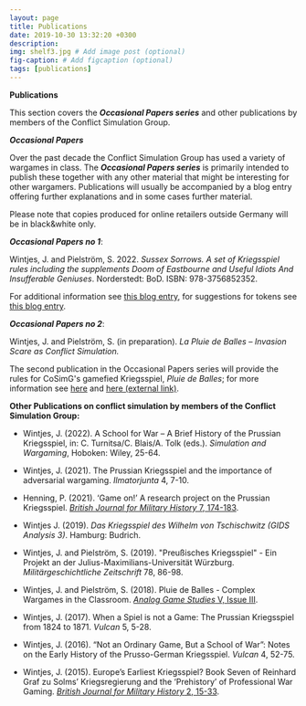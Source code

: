 ```yaml
---
layout: page
title: Publications
date: 2019-10-30 13:32:20 +0300
description: 
img: shelf3.jpg # Add image post (optional)
fig-caption: # Add figcaption (optional)
tags: [publications]
---
```


**Publications**

This section covers the ***Occasional Papers series*** and other publications by members of the Conflict Simulation Group.

***Occasional Papers***

Over the past decade the Conflict Simulation Group has used a variety of wargames in class. The ***Occasional Papers series*** is primarily intended to publish these together with any other material that might be interesting for other wargamers. Publications will usually be accompanied by a blog entry offering further explanations and in some cases further material.

Please note that copies produced for online retailers outside Germany will be in black&white only.

***Occasional Papers no 1***:

Wintjes, J. and Pielström, S. 2022. *Sussex Sorrows. A set of Kriegsspiel rules including the supplements Doom of Eastbourne and Useful Idiots And Insufferable Geniuses*. Norderstedt: BoD. ISBN: 978-3756852352.

For additional information see [this blog entry](https://cosimg.github.io/blog/2022/12/15/How-to-run-a-Kriegsspiel.html), for suggestions for tokens see [this blog entry](https://cosimg.github.io/blog/2023/01/28/Tokens-for-SussexSorrows.html).

***Occasional Papers no 2***:

Wintjes, J. and Pielström, S. (in preparation). *La Pluie de Balles – Invasion Scare as Conflict Simulation.*

The second publication in the Occasional Papers series will provide the rules for CoSimG's gamefied Kriegsspiel, *Pluie de Balles*; for more information see [here](https://cosimg.github.io/2019/11/02/classroom-simulations.html) and [here (external link)](https://analoggamestudies.org/2018/09/pluie-de-balles-complex-wargames-in-the-classroom/). 

**Other Publications on conflict simulation by members of the Conflict Simulation Group:**

- Wintjes, J. (2022). A School for War – A Brief History of the Prussian Kriegsspiel, in: C. Turnitsa/C. Blais/A. Tolk (eds.). *Simulation and Wargaming*, Hoboken: Wiley,  25-64.

- Wintjes, J. (2021). The Prussian Kriegsspiel and the importance of adversarial wargaming. *Ilmatorjunta* 4, 7-10.

- Henning, P. (2021). ‘Game on!’ A research project on the Prussian Kriegsspiel. [*British Journal for Military History* 7, 174-183](https://bjmh.gold.ac.uk/article/view/1561).

- Wintjes J. (2019). *Das Kriegsspiel des Wilhelm von Tschischwitz (GIDS Analysis 3)*. Hamburg: Budrich.

- Wintjes, J. and Pielström, S. (2019). "Preußisches Kriegsspiel" - Ein Projekt an der Julius-Maximilians-Universität Würzburg. *Militärgeschichtliche Zeitschrift* 78, 86-98.

- Wintjes, J. and Pielström, S. (2018). Pluie de Balles - Complex Wargames in the Classroom. [*Analog Game Studies* V, Issue III](http://analoggamestudies.org/2018/09/pluie-de-balles-complex-wargames-in-the-classroom/).

- Wintjes, J. (2017). When a Spiel is not a Game: The Prussian Kriegsspiel from 1824 to 1871. *Vulcan* 5, 5-28.

- Wintjes, J. (2016). “Not an Ordinary Game, But a School of War”: Notes on the Early History of the Prusso-German Kriegsspiel. *Vulcan* 4, 52-75.

- Wintjes, J. (2015). Europe’s Earliest Kriegsspiel? Book Seven of Reinhard Graf zu Solms’ Kriegsregierung and the ‘Prehistory’ of Professional War Gaming. [*British Journal for Military History* 2, 15-33](https://bjmh.gold.ac.uk/article/view/634).
